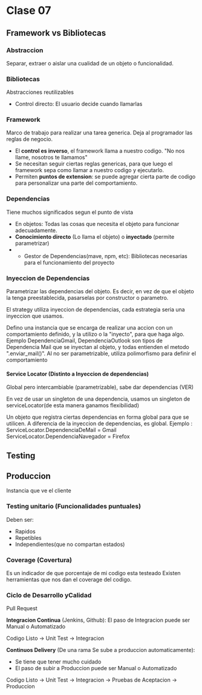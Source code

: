# Clase 07

## Framework vs Bibliotecas

### Abstraccion

Separar, extraer o aislar una cualidad de un objeto o funcionalidad.

### Bibliotecas

Abstracciones reutilizables

* Control directo: El usuario decide cuando llamarlas

### Framework

Marco de trabajo para realizar una tarea generica. Deja al programador las reglas de negocio.

* El **control es inverso**, el framework llama a nuestro codigo. "No nos llame, nosotros te llamamos"
* Se necesitan seguir ciertas reglas genericas, para que luego el framework sepa
como llamar a nuestro codigo y ejecutarlo.
* Permiten **puntos de extension**: se puede agregar cierta parte de codigo para personalizar una parte del comportamiento.

### Dependencias

Tiene muchos significados segun el punto de vista

* En objetos: Todas las cosas que necesita el objeto para funcionar adecuadamente.
* **Conocimiento directo** (Lo llama el objeto) o **inyectado** (permite parametrizar)
* * Gestor de Dependencias(mave, npm, etc): Bibliotecas necesarias para el funcionamiento del proyecto

### Inyeccion de Dependencias

Parametrizar las dependencias del objeto. Es decir, en vez de que el objeto la tenga preestablecida, pasarselas por constructor o parametro.

El strategy utiliza inyeccion de dependencias, cada estrategia seria una inyeccion que usamos.

Defino una instancia que se encarga de realizar una accion con un comportamiento
definido, y la utilizo o la "inyecto", para que haga algo.
Ejemplo DependenciaGmail, DependenciaOutlook son tipos de Dependencia Mail que se inyectan al objeto, y todas entienden el metodo ".enviar_mail()".
Al no ser parametrizable, utiliza polimorfismo para definir el comportamiento

#### Service Locator (Distinto a Inyeccion de dependencias)

Global pero intercambiable (parametrizable), sabe dar dependencias (VER)

En vez de usar un singleton de una dependencia, usamos un singleton de serviceLocator(de esta manera ganamos flexibilidad)

Un objeto que registra ciertas dependencias en forma global para que se utilicen.
A diferencia de la inyeccion de dependencias, es global.
Ejemplo : 
ServiceLocator.DependenciaDeMail = Gmail
ServiceLocator.DependenciaNavegador = Firefox

## Testing

## Produccion

Instancia que ve el cliente

### Testing unitario (Funcionalidades puntuales)

Deben ser:

* Rapidos
* Repetibles
* Independientes(que no compartan estados)

### Coverage (Covertura)

Es un indicador de que porcentaje de mi codigo esta testeado
Existen herramientas que nos dan el coverage del codigo.


### Ciclo de Desarrollo yCalidad

Pull Request

**Integracion Continua** (Jenkins, Github):
  El paso de Integracion puede ser Manual o Automatizado

Codigo Listo -> Unit Test -> Integracion

**Continuos Delivery** (De una rama Se sube a produccion automaticamente):

* Se tiene que tener mucho cuidado
* El paso de subir a Produccion puede ser Manual o Automatizado

Codigo Listo -> Unit Test -> Integracion -> Pruebas de Aceptacion -> Produccion